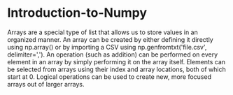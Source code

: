 # Introduction-to-Numpy
Arrays are a special type of list that allows us to store values in an organized manner. An array can be created by either defining it directly using np.array() or by importing a CSV using np.genfromtxt('file.csv', delimiter=','). An operation (such as addition) can be performed on every element in an array by simply performing it on the array itself. Elements can be selected from arrays using their index and array locations, both of which start at 0. Logical operations can be used to create new, more focused arrays out of larger arrays.
